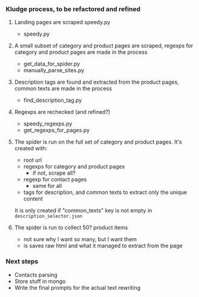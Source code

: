 ### Kludge process, to be refactored and refined

1. Landing pages are scraped speedy.py 
   - speedy.py
2. A small subset of category and product pages are scraped, regexps for category and product pages are made in the process
   - get_data_for_spider.py
   - manually_parse_sites.py
3. Description tags are found and extracted from the product pages, common texts are made in the process
   - find_description_tag.py
4. Regexps are rechecked (and refined?)
   - speedy_regexps.py
   - get_regexps_for_pages.py
5. The spider is run on the full set of category and product pages. It's created with:
    - root url
    - regexps for category and product pages
      - if not, scrape all?
    - regexp for contact pages
      - same for all
    - tags for description, and common texts to extract only the unique content
   
    It is only created if "common_texts" key is not empty in `description_selector.json`
6. The spider is run to collect 50? product items
    - not sure why I want so many, but I want them
    - is saves raw html and what it managed to extract from the page

### Next steps
- Contacts parsing
- Store stuff in mongo
- Write the final prompts for the actual text rewriting